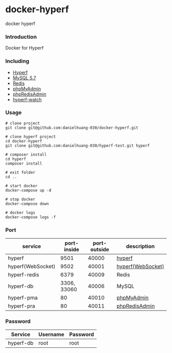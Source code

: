 # docker-hyperf
docker hyperf

### Introduction
Docker for Hyperf

### Including
 - [Hyperf](https://hub.docker.com/r/hyperf/hyperf)
 - [MySQL 5.7](https://hub.docker.com/_/mysql)
 - [Redis](https://hub.docker.com/_/redis)
 - [phpMyAdmin](https://hub.docker.com/r/phpmyadmin/phpmyadmin)
 - [phpRedisAdmin](https://hub.docker.com/r/erikdubbelboer/phpredisadmin)
 - [hyperf-watch](https://github.com/ha-ni-cc/hyperf-watch)
 
### Usage

```shell
# clone project
git clone git@github.com:danielhuang-030/docker-hyperf.git

# clone hyperf project
cd docker-hyperf
git clone git@github.com:danielhuang-030/hyperf-test.git hyperf

# composer install
cd hyperf
composer install

# exit folder
cd ..

# start docker
docker-compose up -d

# stop docker
docker-compose down

# docker logs
docker-compose logs -f
```

### Port
| service  | port-inside | port-outside  | description |
|---|---|---|---|
| hyperf  | 9501 | 40000 | [hyperf](http://localhost:40000) | 
| hyperf(WebSocket)  | 9502 | 40001 | [hyperf(WebSocket)](http://localhost:40001) | 
| hyperf-redis | 6379 | 40009 | Redis |
| hyperf-db | 3306, 33060 | 40006 | MySQL |
| hyperf-pma | 80 | 40010 | [phpMyAdmin](http://localhost:40010) |
| hyperf-pra | 80 | 40011 | [phpRedisAdmin](http://localhost:40011) |

### Password
| Service  | Username | Password  | 
|---|---|---|
| hyperf-db | root | root |
